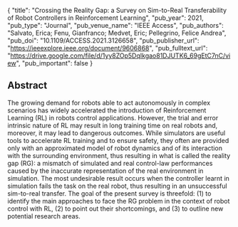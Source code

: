 {
  "title": "Crossing the Reality Gap: a Survey on Sim-to-Real Transferability of Robot Controllers in Reinforcement Learning",
  "pub_year": 2021,
  "pub_type": "Journal",
  "pub_venue_name": "IEEE Access",
  "pub_authors": "Salvato, Erica; Fenu, Gianfranco; Medvet, Eric; Pellegrino, Felice Andrea",
  "pub_doi": "10.1109/ACCESS.2021.3126658",
  "pub_publisher_url": "https://ieeexplore.ieee.org/document/9606868",
  "pub_fulltext_url": "https://drive.google.com/file/d/1yy8ZOp5DqIkgao81DJUTK6_69gEtC7nC/view",
  "pub_important": false
}

## Abstract
The growing demand for robots able to act autonomously in complex scenarios has widely accelerated the introduction of Reinforcement Learning (RL) in robots control applications. However, the trial and error intrinsic nature of RL may result in long training time on real robots and, moreover, it may lead to dangerous outcomes. While simulators are useful tools to accelerate RL training and to ensure safety, they often are provided only with an approximated model of robot dynamics and of its interaction with the surrounding environment, thus resulting in what is called the reality gap (RG): a mismatch of simulated and real control-law performances caused by the inaccurate representation of the real environment in simulation. The most undesirable result occurs when the controller learnt in simulation fails the task on the real robot, thus resulting in an unsuccessful sim-to-real transfer. The goal of the present survey is threefold: (1) to identify the main approaches to face the RG problem in the context of robot control with RL, (2) to point out their shortcomings, and (3) to outline new potential research areas.
